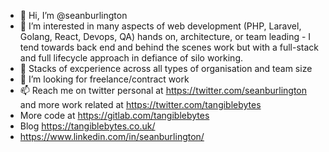 - 👋 Hi, I’m @seanburlington
- 👀 I’m interested in many aspects of web development (PHP, Laravel, Golang, React, Devops, QA) hands on, architecture, or team leading - I tend towards back end and behind the scenes work but with a full-stack and full lifecycle approach in defiance of silo working.
- 🌱 Stacks of excperience across all types of organisation and team size
- 💞️ I’m looking for freelance/contract work
- 📫 Reach me on twitter personal at https://twitter.com/seanburlington and more work related at https://twitter.com/tangiblebytes 
- More code at https://gitlab.com/tangiblebytes
- Blog https://tangiblebytes.co.uk/
- https://www.linkedin.com/in/seanburlington/

<!---
seanburlington/seanburlington is a ✨ special ✨ repository because its `README.md` (this file) appears on your GitHub profile.
You can click the Preview link to take a look at your changes.
--->
